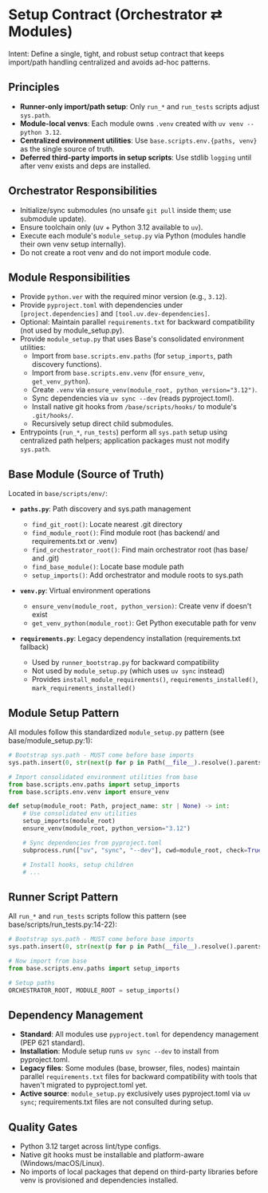 # Setup Contract (Orchestrator ⇄ Modules)

Intent: Define a single, tight, and robust setup contract that keeps import/path handling centralized and avoids ad-hoc patterns.

## Principles

- **Runner-only import/path setup**: Only `run_*` and `run_tests` scripts adjust `sys.path`.
- **Module-local venvs**: Each module owns `.venv` created with `uv venv --python 3.12`.
- **Centralized environment utilities**: Use `base.scripts.env.{paths, venv}` as the single source of truth.
- **Deferred third-party imports in setup scripts**: Use stdlib `logging` until after venv exists and deps are installed.

## Orchestrator Responsibilities

- Initialize/sync submodules (no unsafe `git pull` inside them; use submodule update).
- Ensure toolchain only (uv + Python 3.12 available to `uv`).
- Execute each module's `module_setup.py` via Python (modules handle their own venv setup internally).
- Do not create a root venv and do not import module code.

## Module Responsibilities

- Provide `python.ver` with the required minor version (e.g., `3.12`).
- Provide `pyproject.toml` with dependencies under `[project.dependencies]` and `[tool.uv.dev-dependencies]`.
- Optional: Maintain parallel `requirements.txt` for backward compatibility (not used by module_setup.py).
- Provide `module_setup.py` that uses Base's consolidated environment utilities:
  - Import from `base.scripts.env.paths` (for `setup_imports`, path discovery functions).
  - Import from `base.scripts.env.venv` (for `ensure_venv`, `get_venv_python`).
  - Create `.venv` via `ensure_venv(module_root, python_version="3.12")`.
  - Sync dependencies via `uv sync --dev` (reads pyproject.toml).
  - Install native git hooks from `/base/scripts/hooks/` to module's `.git/hooks/`.
  - Recursively setup direct child submodules.
- Entrypoints (`run_*`, `run_tests`) perform all `sys.path` setup using centralized path helpers; application packages must not modify `sys.path`.

## Base Module (Source of Truth)

Located in `base/scripts/env/`:

- **`paths.py`**: Path discovery and sys.path management
  - `find_git_root()`: Locate nearest .git directory
  - `find_module_root()`: Find module root (has backend/ and requirements.txt or .venv)
  - `find_orchestrator_root()`: Find main orchestrator root (has base/ and .git)
  - `find_base_module()`: Locate base module path
  - `setup_imports()`: Add orchestrator and module roots to sys.path

- **`venv.py`**: Virtual environment operations
  - `ensure_venv(module_root, python_version)`: Create venv if doesn't exist
  - `get_venv_python(module_root)`: Get Python executable path for venv

- **`requirements.py`**: Legacy dependency installation (requirements.txt fallback)
  - Used by `runner_bootstrap.py` for backward compatibility
  - Not used by `module_setup.py` (which uses `uv sync` instead)
  - Provides `install_module_requirements()`, `requirements_installed()`, `mark_requirements_installed()`

## Module Setup Pattern

All modules follow this standardized `module_setup.py` pattern (see base/module_setup.py:1):

```python
# Bootstrap sys.path - MUST come before base imports
sys.path.insert(0, str(next(p for p in Path(__file__).resolve().parents if (p / "base").exists())))

# Import consolidated environment utilities from base
from base.scripts.env.paths import setup_imports
from base.scripts.env.venv import ensure_venv

def setup(module_root: Path, project_name: str | None) -> int:
    # Use consolidated env utilities
    setup_imports(module_root)
    ensure_venv(module_root, python_version="3.12")

    # Sync dependencies from pyproject.toml
    subprocess.run(["uv", "sync", "--dev"], cwd=module_root, check=True)

    # Install hooks, setup children
    # ...
```

## Runner Script Pattern

All `run_*` and `run_tests` scripts follow this pattern (see base/scripts/run_tests.py:14-22):

```python
# Bootstrap sys.path - MUST come before base imports
sys.path.insert(0, str(next(p for p in Path(__file__).resolve().parents if (p / "base").exists())))

# Now import from base
from base.scripts.env.paths import setup_imports

# Setup paths
ORCHESTRATOR_ROOT, MODULE_ROOT = setup_imports()
```

## Dependency Management

- **Standard**: All modules use `pyproject.toml` for dependency management (PEP 621 standard).
- **Installation**: Module setup runs `uv sync --dev` to install from pyproject.toml.
- **Legacy files**: Some modules (base, browser, files, nodes) maintain parallel `requirements.txt` files for backward compatibility with tools that haven't migrated to pyproject.toml yet.
- **Active source**: `module_setup.py` exclusively uses pyproject.toml via `uv sync`; requirements.txt files are not consulted during setup.

## Quality Gates

- Python 3.12 target across lint/type configs.
- Native git hooks must be installable and platform-aware (Windows/macOS/Linux).
- No imports of local packages that depend on third-party libraries before venv is provisioned and dependencies installed.
